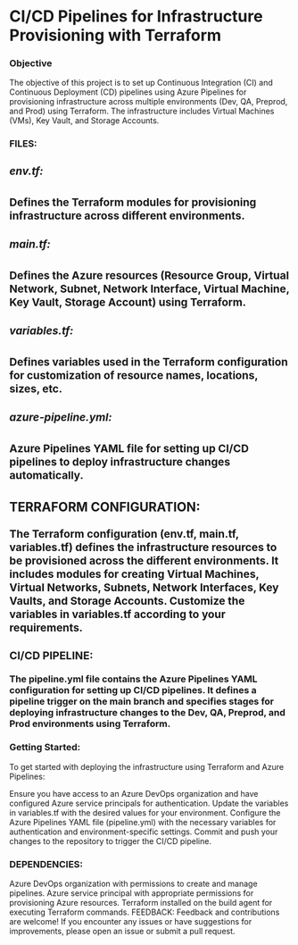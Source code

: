 **<h1>CI/CD Pipelines for Infrastructure Provisioning with Terraform</h1>**
**<h3>Objective</h3>**
The objective of this project is to set up Continuous Integration (CI) and Continuous Deployment (CD) pipelines using Azure Pipelines for provisioning infrastructure across multiple environments (Dev, QA, Preprod, and Prod) using Terraform. The infrastructure includes Virtual Machines (VMs), Key Vault, and Storage Accounts.

**<h3>FILES:<h3>**
**<h5>env.tf:</h5>** Defines the Terraform modules for provisioning infrastructure across different environments.
**<h5>main.tf:</h5>** Defines the Azure resources (Resource Group, Virtual Network, Subnet, Network Interface, Virtual Machine, Key Vault, Storage Account) using Terraform.
**<h5>variables.tf:</h5>** Defines variables used in the Terraform configuration for customization of resource names, locations, sizes, etc.
**<h5>azure-pipeline.yml:</h5>** Azure Pipelines YAML file for setting up CI/CD pipelines to deploy infrastructure changes automatically.
**<h3>TERRAFORM CONFIGURATION:</h3>**
The Terraform configuration (env.tf, main.tf, variables.tf) defines the infrastructure resources to be provisioned across the different environments. It includes modules for creating Virtual Machines, Virtual Networks, Subnets, Network Interfaces, Key Vaults, and Storage Accounts. Customize the variables in variables.tf according to your requirements.

**<h3>CI/CD PIPELINE:</h3>**
The pipeline.yml file contains the Azure Pipelines YAML configuration for setting up CI/CD pipelines. It defines a pipeline trigger on the main branch and specifies stages for deploying infrastructure changes to the Dev, QA, Preprod, and Prod environments using Terraform.

**<h3>Getting Started:</h3>**
To get started with deploying the infrastructure using Terraform and Azure Pipelines:

Ensure you have access to an Azure DevOps organization and have configured Azure service principals for authentication.
Update the variables in variables.tf with the desired values for your environment.
Configure the Azure Pipelines YAML file (pipeline.yml) with the necessary variables for authentication and environment-specific settings.
Commit and push your changes to the repository to trigger the CI/CD pipeline.
**<h3>DEPENDENCIES:</h3>**
Azure DevOps organization with permissions to create and manage pipelines.
Azure service principal with appropriate permissions for provisioning Azure resources.
Terraform installed on the build agent for executing Terraform commands.
FEEDBACK:
Feedback and contributions are welcome! If you encounter any issues or have suggestions for improvements, please open an issue or submit a pull request.
